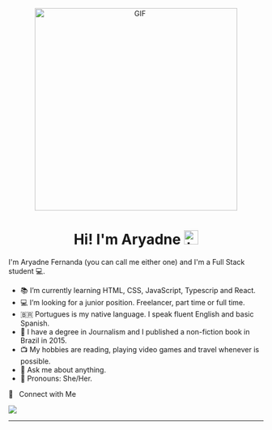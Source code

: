 <p align="center">
<img alt="GIF" src="https://github.com/arsentieva/arsentieva/blob/main/code.gif?raw=true" style="width:400px" />
 <p/>
<h1 align="center"> Hi! I'm Aryadne <img src="https://user-images.githubusercontent.com/1303154/88677602-1635ba80-d120-11ea-84d8-d263ba5fc3c0.gif" width="28px" alt="hi"></h1>

I'm Aryadne Fernanda (you can call me either one) and I'm a Full Stack student 💻.

<!-- TODO: Add last video link -->

- 📚 I’m currently learning HTML, CSS, JavaScript, Typescrip and React.
- 💻 I’m looking for a junior position. Freelancer, part time or full time.
- 🇧🇷 Portugues is my native language. I speak fluent English and basic Spanish.
- 🎤 I have a degree in Journalism and I published a non-fiction book in Brazil in 2015.
- 📺 My hobbies are reading, playing video games and travel whenever is possible.
- 🔮 Ask me about anything.
- 👻 Pronouns: She/Her.

🤝 &nbsp; Connect with Me

[<img src="https://img.shields.io/badge/linkedin-%230077B5.svg?&style=for-the-badge&logo=linkedin&logoColor=white" />](https://www.linkedin.com/in/aryadne-fernanda-ronqui/)

<hr>

